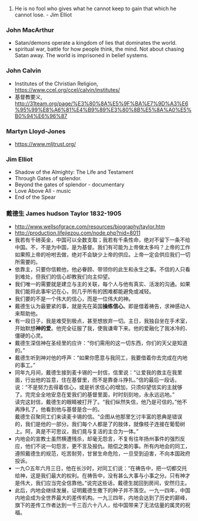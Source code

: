 1. He is no fool who gives what he cannot keep to gain that which he cannot lose. - Jim Elliot

### John MacArthur
* Satan/demons operate a kingdom of lies that dominates the world.
* spiritual war, battle for how people think, the mind. Not about chasing Satan away. The world is imprisoned in belief systems.

 
### John Calvin
* Institutes of the Christian Religion, https://www.ccel.org/ccel/calvin/institutes/
* 基督教要义, http://31team.org/page/%E3%80%8A%E5%9F%BA%E7%9D%A3%E6%95%99%E8%A6%81%E4%B9%89%E3%80%8B%E5%8A%A0%E5%B0%94%E6%96%87

### Martyn Lloyd-Jones
* https://www.mljtrust.org/


### Jim Elliot
* Shadow of the Almighty: The Life and Testament
* Through Gates of splendor.
* Beyond the gates of splendor - documentary
* Love Above All - music
* End of the Spear

### 戴德生 James hudson Taylor 1832-1905
* http://www.wellsofgrace.com/resources/biography/taylor.htm
* http://production.lifejiezou.com/node.php?nid=8011
* 我若有千磅英金，中国可以全数支取；我若有千条性命，绝对不留下一条不给中国。不，不是为中国，是为基督。我们有可能为上帝做太多吗？上帝的工作如果照上帝的吩咐去做，绝对不会缺少上帝的供应。上帝一定会供应我们一切所需要的。
* 依靠主，只要你信赖他，他必眷顾、带领你的此生和永生之事。不信的人只看到难处，但我们的信心却教我们向主仰望。
* 我们唯一的需要就是建立与主的关联，每个人与他有真实、活泼的沟通。如果我们能将此事牢记在心，则几乎所有的困难都能避免或减轻。
* 我们要的不是一个伟大的信心，而是一位伟大的神。
* 戴德生认为最要紧的事，就是先在英国**操练信心**。即是借着祷告，求神感动人来帮助他。
* 有一段日子，我是难受到极点，甚至想放弃一切。主日，我独自坐在手术室，开始默想**神的爱**。他完全征服了我，使我谦卑下来。他的爱融化了我冰冷的、僵硬的心灵。
* 戴德生深信神在圣经里的应许：“你们需用的这一切东西，你们的天父是知道的。”
* 戴德生听到神对他的呼声：“如果你愿意与我同工，我要借着你去完成在内地的事工。”
* 同年九月间，戴德生接到麦卡锡的一封信，信里说：“让爱我的救主在我里面，行出他的旨意，住在基督里，而不是靠奋斗挣扎。”信的最后一段话，说：“不是努力去得着信心，或是祈求信心的增加，只须仰望信实的主就够了。完完全全地安息在爱我们的基督里面，时时刻刻地，永永远远地。”  
  读完这封信，戴德生的眼睛被打开了。“我们纵然失信，他乃是可信的。”他不再挣扎了，他看到他与基督是合一的。  
  戴德生召聚同工们来读麦卡锡的信。“企图从他那里乞讨丰富的恩典是错误的，我们是他的一部分。我们每个人都是了的肢体，就像枝子连接在葡萄树上。阿，真是不可思议，我们竟与复活的主合为一体。”
* 内地会的宣教士虽然横遭残杀，却毫无怨言，不复有往年扬州事件的强烈反应，他们不说一句怨言，更不言及报仇。赔偿之类的事。所有内地会的同工，遵照戴德生的规范，吃苦耐劳，甘冒生命危险，一旦受到迫害，不向本国政府投诉。
* 一九○五年六月三日，他在长沙时，对同工们说：“在祷告中，把一切都交托给神，这是我们最大的权利。在祷告中，没有甚么大事与小事之分。只有神才是伟大，我们应当完全信靠他。”说完这些话，戴德生就回到房间，安然归主。
* 此后，内地会继续发展，证明戴德生撒下的种子并不落空。一九一四年，中国内地会成为全世界最大的差传机构。一九三四年，内地会达到了历史的巅峰，旗下的差传工作者达到一千三百六十八人，给中国带来了无法估量的属灵的祝福。


